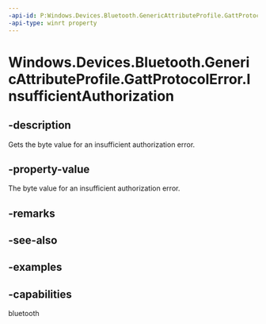 ```yaml
---
-api-id: P:Windows.Devices.Bluetooth.GenericAttributeProfile.GattProtocolError.InsufficientAuthorization
-api-type: winrt property
---
```


<!-- Property syntax.
public byte InsufficientAuthorization { get; }
-->

# Windows.Devices.Bluetooth.GenericAttributeProfile.GattProtocolError.InsufficientAuthorization

## -description
Gets the byte value for an insufficient authorization error.

## -property-value
The byte value for an insufficient authorization error.

## -remarks

## -see-also

## -examples


## -capabilities
bluetooth
